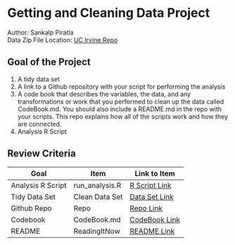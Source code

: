 # Getting and Cleaning Data Project
Author: Sankalp Piratla <br />
Data Zip File Location: [UC Irvine Repo](https://d396qusza40orc.cloudfront.net/getdata%2Fprojectfiles%2FUCI%20HAR%20Dataset.zip "Clicking will download the data")

## Goal of the Project
1. A tidy data set 
2. A link to a Github repository with your script for performing the analysis 
3. A code book that describes the variables, the data, and any transformations or work that you performed to clean up the data called CodeBook.md. You should also include a README.md in the repo with your scripts. This repo explains how all of the scripts work and how they are connected.
4. Analysis R Script

## Review Criteria

Goal | Item | Link to Item
--- | --- | ---
Analysis R Script |  run_analysis.R |  [R Script Link](https://github.com/BlackBox712/datasciencecoursera/blob/master/course3_gettingandcleaningdata/project/run_analysis.R "run_analysis.R")
Tidy Data Set |  Clean Data Set |  [Data Set Link](https://github.com/BlackBox712/datasciencecoursera/blob/master/course3_gettingandcleaningdata/project/tidyData.txt "tidyData.txt")
Github Repo | Repo |  [Repo Link](https://github.com/BlackBox712/datasciencecoursera/tree/master/course3_gettingandcleaningdata/project "Click to go to Repo")
Codebook | CodeBook.md |  [CodeBook Link](https://github.com/BlackBox712/datasciencecoursera/blob/master/course3_gettingandcleaningdata/project/CodeBook.md "CodeBook.md")
README | ReadingItNow |  [README Link](https://github.com/BlackBox712/datasciencecoursera/blob/master/course3_gettingandcleaningdata/project/README.md "README.md")